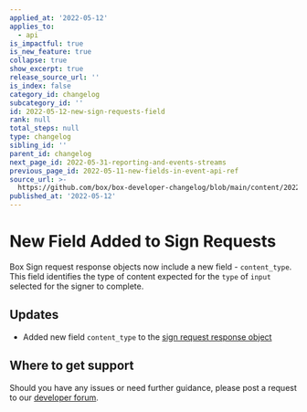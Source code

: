 ```yaml
---
applied_at: '2022-05-12'
applies_to:
  - api
is_impactful: true
is_new_feature: true
collapse: true
show_excerpt: true
release_source_url: ''
is_index: false
category_id: changelog
subcategory_id: ''
id: 2022-05-12-new-sign-requests-field
rank: null
total_steps: null
type: changelog
sibling_id: ''
parent_id: changelog
next_page_id: 2022-05-31-reporting-and-events-streams
previous_page_id: 2022-05-11-new-fields-in-event-api-ref
source_url: >-
  https://github.com/box/box-developer-changelog/blob/main/content/2022/05-12-new-sign-requests-field.md
published_at: '2022-05-12'
---
```

# New Field Added to Sign Requests

Box Sign request response objects now include a new field - `content_type`. This field identifies the type of content expected for the `type` of `input` selected for the signer to complete.

<!-- more -->

## Updates
* Added new field `content_type` to the [sign request response object][2]

## Where to get support

Should you have any issues or need further guidance, please post a request to
our [developer forum][1].

[1]: https://support.box.com/hc/en-us/community/topics/360001932973-Platform-and-Developer-Forum
[2]: r://sign-request/#param-signers-inputs-content_type